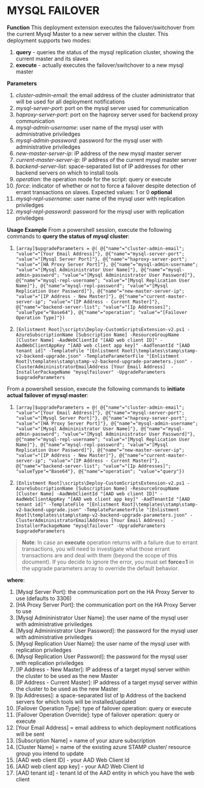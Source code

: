 # MYSQL FAILOVER

**Function**
This deployment extension executes the failover/switchover from the current Mysql Master to a new server within the cluster. This deployment supports two modes:
1. **query** - queries the status of the mysql replication cluster, showing the current master and its slaves
2. **execute** - actually executes the failover/switchover to a new mysql master

**Parameters**
1. _cluster-admin-email_: the email address of the cluster administrator that will be used for all deployment notifications
2. _mysql-server-port_: port on the mysql server used for communication
3. _haproxy-server-port_: port on the haproxy server used for backend proxy communication
4. _mysql-admin-username_: user name of the mysql user with administrative priviledges
5. _mysql-admin-password_: password for the mysql user with administrative priviledges
6. _new-master-server-ip_: IP address of the new mysql master server
7. _current-master-server-ip_: IP address of the current mysql master server
8. _backend-server-list_: space-separated list of IP addresses for other backend servers on which to install tools
9. _operation_: the operation mode for the script: query or execute
10. _force_: indicator of whether or not to force a failover despite detection of errant transactions on slaves. Expected values: 1 or 0 **optional**
11. _mysql-repl-username_: user name of the mysql user with replication priviledges
12. _mysql-repl-password_: password for the mysql user with replication priviledges


**Usage Example**
From a powershell session, execute the following commands to **query the status of mysql cluster**:
1. `[array]$upgradeParameters = @( @{"name"="cluster-admin-email"; "value"="[Your Email Address]"}, @{"name"="mysql-server-port"; "value"="[Mysql Server Port]"}, @{"name"="haproxy-server-port"; "value"="[HA Proxy Server Port]"}, @{"name"="mysql-admin-username"; "value"="[Mysql Admininistrator User Name]"}, @{"name"="mysql-admin-password"; "value"="[Mysql Admininistrator User Password]"}, @{"name"="mysql-repl-username"; "value"="[Mysql Replication User Name]"}, @{"name"="mysql-repl-password"; "value"="[Mysql Replication User Password]"}, @{"name"="new-master-server-ip"; "value"="[IP Address - New Master]"}, @{"name"="current-master-server-ip"; "value"="[IP Address - Current Master]"}, @{"name"="backend-server-list"; "value"="[Ip Addresses]"; "valueType"="Base64"}, @{"name"="operation"; "value"="[Failover Operation Type]"})`

2. `[Enlistment Root]\scripts\Deploy-CustomScriptsExtension-v2.ps1 -AzureSubscriptionName [Subscription Name] -ResourceGroupName [Cluster Name] -AadWebClientId "[AAD web client ID]" -AadWebClientAppKey "[AAD web client app key]" -AadTenantId "[AAD tenant id]" -TemplateFile "[Enlistment Root]\templates\stamp\stamp-v2-backend-upgrade.json" -TemplateParameterFile "[Enlistment Root]\templates\stamp\stamp-v2-backend-upgrade-parameters.json" -ClusterAdmininistratorEmailAddress [Your Email Address]  -InstallerPackageName "mysqlfailover" -UpgradeParameters $upgradeParameters`	

From a powershell session, execute the following commands to **initiate actual failover of mysql master**:
1. `[array]$upgradeParameters = @( @{"name"="cluster-admin-email"; "value"="[Your Email Address]"}, @{"name"="mysql-server-port"; "value"="[Mysql Server Port]"}, @{"name"="haproxy-server-port"; "value"="[HA Proxy Server Port]"}, @{"name"="mysql-admin-username"; "value"="[Mysql Admininistrator User Name]"}, @{"name"="mysql-admin-password"; "value"="[Mysql Admininistrator User Password]"}, @{"name"="mysql-repl-username"; "value"="[Mysql Replication User Name]"}, @{"name"="mysql-repl-password"; "value"="[Mysql Replication User Password]"}, @{"name"="new-master-server-ip"; "value"="[IP Address - New Master]"}, @{"name"="current-master-server-ip"; "value"="[IP Address - Current Master]"}, @{"name"="backend-server-list"; "value"="[Ip Addresses]"; "valueType"="Base64"}, @{"name"="operation"; "value"="query"})`

2. `[Enlistment Root]\scripts\Deploy-CustomScriptsExtension-v2.ps1 -AzureSubscriptionName [Subscription Name] -ResourceGroupName [Cluster Name] -AadWebClientId "[AAD web client ID]" -AadWebClientAppKey "[AAD web client app key]" -AadTenantId "[AAD tenant id]" -TemplateFile "[Enlistment Root]\templates\stamp\stamp-v2-backend-upgrade.json" -TemplateParameterFile "[Enlistment Root]\templates\stamp\stamp-v2-backend-upgrade-parameters.json" -ClusterAdmininistratorEmailAddress [Your Email Address]  -InstallerPackageName "mysqlfailover" -UpgradeParameters $upgradeParameters`

> **Note**:
In case an **execute** operation returns with a failure due to errant transactions, you will need to investigate what those errant transactions are and deal with them (beyond the scope of this document). If you decide to ignore the error, you must set **force=1** in the upgrade parameters array to override the default behavior.

**where**:
1. [Mysql Server Port]: the communication port on the HA Proxy Server to use (defaults to 3306)
2. [HA Proxy Server Port]: the communication port on the HA Proxy Server to use
3. [Mysql Admininistrator User Name]: the user name of the mysql user with administrative priviledges
4. [Mysql Admininistrator User Password]: the password for the mysql user with administrative priviledges
5. [Mysql Replication User Name]: the user name of the mysql user with replication priviledges
6. [Mysql Replication User Password]: the password for the mysql user with replication priviledges
7. [IP Address - New Master]: IP address of a target mysql server within the cluster to be used as the new Master
8. [IP Address - Current Master]: IP address of a target mysql server within the cluster to be used as the new Master
9. [Ip Addresses]: a space-separated list of Ip Address of the backend servers for which tools will be installed/updated
10. [Failover Operation Type]: type of failover operation: query or execute
11. [Failover Operation Override]: type of failover operation: query or execute
12. [Your Email Address] = email address to which deployment notifications will be sent
13. [Subscription Name] = name of your azure subscription
14. [Cluster Name] = name of the existing azure STAMP cluster/ resource group you intend to update
15. [AAD web client ID] - your AAD Web Client Id
13. [AAD web client app key] - your AAD Web Client Id
14. [AAD tenant id] - tenant Id of the AAD entity in which you have the web client